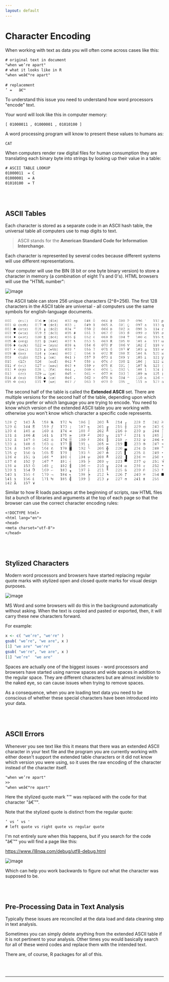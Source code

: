 ```yaml
---
layout: default
---
```


# Character Encoding 

When working with text as data you will often come across cases like this: 

```
# original text in document
"when we’re apart"
# what it looks like in R
"when weâ€™re apart"

# replacement 
’ =   â€™ 
```

To understand this issue you need to understand how word processors "encode" text. 

Your word will look like this in computer memory: 

```
[ 01000011 , 01000001 , 01010100 ]
```

A word processing program will know to present these values to humans as: 

```
CAT
```

When computers render raw digital files for human consumption they are translating each binary byte into strings by looking up their value in a table: 


```
# ASCII TABLE LOOKUP
01000011  = C
01000001  = A 
01010100  = T
```

<br>
<br>

## ASCII Tables 

Each character is stored as a separate code in an ASCII hash table, the universal table all computers use to map digits to text.  

> ASCII stands for the **American Standard Code for Information Interchange**. 

Each character is represented by several codes because different systems will use different representations. 

Your computer will use the BIN (8 bit or one byte binary version) to store a character in memory (a combination of eight 1's and 0's). HTML browsers will use the "HTML number": 

![image](https://user-images.githubusercontent.com/1209099/132139336-18a57418-d091-4055-869a-3c7836095441.png)

The ASCII table can store 256 unique characters (2^8=256). The first 128 characters in the ASCII table are universal - all computers use the same symbols for english-language documents. 

![](images/simple-ascii.gif)

The second half of the table is called the **Extended ASCII** set. There are multiple versions for the second half of the table, depending upon which style you prefer or which language you are trying to encode. You need to know which version of the extended ASCII table you are working with otherwise you won't know which character a specific code represents. 

![](images/extended-ascii.gif)

Similar to how R loads packages at the beginning of scripts, raw HTML files list a bunch of libraries and arguments at the top of each page so that the browser can use the correct character encoding rules: 

```
<!DOCTYPE html>
<html lang="en">
<head>
<meta charset="utf-8">
</head>
```

<br>
<br>

## Stylized Characters 

Modern word processors and browsers have started replacing regular quote marks with stylized open and closed quote marks for visual design purposes. 

![image](https://user-images.githubusercontent.com/1209099/132139100-b27384a6-ad94-423e-abea-84c58a79d918.png)

MS Word and some browsers will do this in the background automatically without asking. When the text is copied and pasted or exported, then, it will carry these new characters forward. 

For example: 

```r
x <- c( "we’re", "we're" )
gsub( "we’re", "we are", x )
[1] "we are" "we're" 
gsub( "we're", "we are", x )
[1] "we’re"  "we are"
```

Spaces are actually one of the biggest issues - word processors and browsers have started using narrow spaces and wide spaces in addition to the regular space. They are different characters but are almost invisible to the naked eye, so can cause issues when trying to remove spaces. 

As a consequence, when you are loading text data you need to be conscious of whether these special characters have been introduced into your data. 

<br>
<br>

## ASCII Errors 

Whenever you see text like this it means that there was an extended ASCII character in your text file and the program you are currently working with either doesn't support the extended table characters or it did not know which version you were using, so it uses the raw encoding of the character instead of the character itself. 

```
"when we’re apart"
>>
"when weâ€™re apart"
```

Here the stylized quote mark "’" was replaced with the code for that character "â€™".  

Note that the stylized quote is distinct from the regular quote: 

```
‘ vs ’ vs '
# left quote vs right quote vs regular quote
```

I'm not entirely sure when this happens, but if you search for the code "â€™" you will find a page like this: 

https://www.i18nqa.com/debug/utf8-debug.html

![image](https://user-images.githubusercontent.com/1209099/132140091-9644f238-5874-4390-90c7-950167899934.png)

Which can help you work backwards to figure out what the character was supposed to be. 

<br>
<br>

## Pre-Processing Data in Text Analysis 

Typically these issues are reconciled at the data load and data cleaning step in text analysis. 

Sometimes you can simply delete anything from the extended ASCII table if it is not pertinent to your analysis. Other times you would basically search for all of these weird codes and replace them with the intended text. 

There are, of course, R packages for all of this. 

<br>
<br>
<hr>
<br>
<br>

